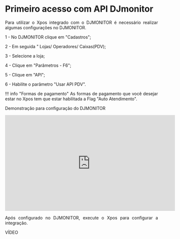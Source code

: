 <style>
  body {
    text-align: justify;
  }
</style>

# **Primeiro acesso com API DJmonitor**

Para utilizar o Xpos integrado com o DJMONITOR é necessário realizar algumas configurações no DJMONITOR.

1 - No DJMONITOR clique em "Cadastros";

2 - Em seguida " Lojas/ Operadores/ Caixas(PDV);

3 - Selecione a loja;

4 - Clique em "Parâmetros - F6";

5 - Clique em "API";

6 - Habilite o parâmetro "Usar API PDV".

!!! info "Formas de pagamento"
        As formas de pagamento que você desejar estar no Xpos tem que estar habilitada a Flag "Auto Atendimento".

Demonstração para configuração do DJMONITOR 

<iframe width="560" height="315" src="https://www.youtube.com/embed/K5tnY2iaRhI?si=ETI60X-GWlbkkWrn" title="YouTube video player" frameborder="0" allow="accelerometer; autoplay; clipboard-write; encrypted-media; gyroscope; picture-in-picture; web-share" allowfullscreen></iframe>

Após configurado no DJMONITOR, execute o Xpos para configurar a integração.


VÍDEO

